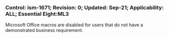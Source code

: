 ### Control: ism-1671; Revision: 0; Updated: Sep-21; Applicability: ALL; Essential Eight:ML3
<p>Microsoft Office macros are disabled for users that do not have a demonstrated business requirement.</p>